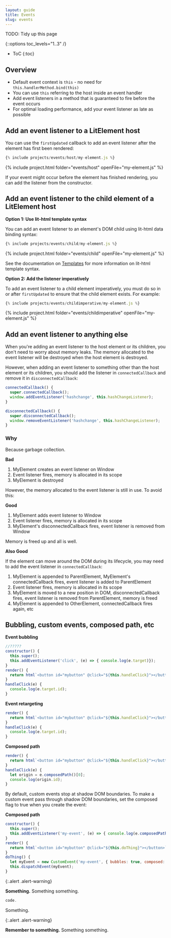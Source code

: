 ```yaml
---
layout: guide
title: Events
slug: events
---
```


TODO: Tidy up this page

{::options toc_levels="1..3" /}
* ToC
{:toc}

## Overview

* Default event context is `this` - no need for `this.handlerMethod.bind(this)`
* You can use `this` referring to the host inside an event handler
* Add event listeners in a method that is guaranteed to fire before the event occurs
* For optimal loading performance, add your event listener as late as possible

## Add an event listener to a LitElement host

You can use the `firstUpdated` callback to add an event listener after the element has first been rendered:

```js
{% include projects/events/host/my-element.js %}
```

{% include project.html folder="events/host" openFile="my-element.js" %}

If your event might occur before the element has finished rendering, you can add the listener from the constructor.

## Add an event listener to the child element of a LitElement host

**Option 1: Use lit-html template syntax**

You can add an event listener to an element's DOM child using lit-html data binding syntax:

```js
{% include projects/events/child/my-element.js %}
```

{% include project.html folder="events/child" openFile="my-element.js" %}

See the documentation on [Templates](templates) for more information on lit-html template syntax.

**Option 2: Add the listener imperatively**

To add an event listener to a child element imperatively, you must do so in or after `firstUpdated` to ensure that the child element exists. For example:

```js
{% include projects/events/childimperative/my-element.js %}
```

{% include project.html folder="events/childimperative" openFile="my-element.js" %}

## Add an event listener to anything else

When you're adding an event listener to the host element or its children, you don't need to worry about memory leaks. The memory allocated to the event listener will be destroyed when the host element is destroyed.

However, when adding an event listener to something other than the host element or its children, you should add the listener in `connectedCallback` and remove it in `disconnectedCallback`:

```js
connectedCallback() {
  super.connectedCallback();
  window.addEventListener('hashchange', this.hashChangeListener);
}

disconnectedCallback() {
  super.disconnectedCallback();
  window.removeEventListener('hashchange', this.hashChangeListener);
}
```

### Why

Because garbage collection.

**Bad**

1. MyElement creates an event listener on Window
2. Event listener fires, memory is allocated in its scope
3. MyElement is destroyed

However, the memory allocated to the event listener is still in use. To avoid this:

**Good**

1. MyElement adds event listener to Window
2. Event listener fires, memory is allocated in its scope
3. MyElement's disconnectedCallback fires, event listener is removed from Window

Memory is freed up and all is well.

**Also Good**

If the element can move around the DOM during its lifecycle, you may need to add the event listener in `connectedCallback`: 

1. MyElement is appended to ParentElement, MyElement's connectedCallback fires, event listener is added to ParentElement
2. Event listener fires, memory is allocated in its scope
3. MyElement is moved to a new position in DOM, disconnectedCallback fires, event listener is removed from ParentElement, memory is freed 
4. MyElement is appended to OtherElement, connectedCallback fires again, etc

## Bubbling, custom events, composed path, etc

**Event bubbling**

```js
//?????
constructor() {
  this.super();  
  this.addEventListener('click', (e) => { console.log(e.target)});
}
render() {
  return html`<button id="mybutton" @click="${this.handleClick}"></button>`;
}
handleClick(e) {
  console.log(e.target.id);
}
```

**Event retargeting**

```js
render() {
  return html`<button id="mybutton" @click="${this.handleClick}"></button>`;
}
handleClick(e) {
  console.log(e.target.id);
}
```

**Composed path**

```js
render() {
  return html`<button id="mybutton" @click="${this.handleClick}"></button>`;
}
handleClick(e) {
  let origin = e.composedPath()[0];
  console.log(origin.id);
}
```

By default, custom events stop at shadow DOM boundaries. To make a custom event pass through shadow DOM boundaries, set the composed flag to true when you create the event:


**Composed path**

```js
constructor() {
  this.super();  
  this.addEventListener('my-event', (e) => { console.log(e.composedPath())});
}
render() {
  return html`<button id="mybutton" @click="${this.doThing}"></button>`;
}
doThing() {
  let myEvent = new CustomEvent('my-event', { bubbles: true, composed: true });
  this.dispatchEvent(myEvent);
}
```






{:.alert .alert-warning}
<div>

**Something.** Something something.

```js
code.
```

Something. 

</div>





{:.alert .alert-warning}
<div>

**Remember to something.** Something something.

</div>

